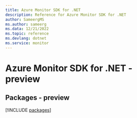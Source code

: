 ```yaml
---
title: Azure Monitor SDK for .NET
description: Reference for Azure Monitor SDK for .NET
author: SameergMS
ms.author: sameerg
ms.data: 12/21/2022
ms.topic: reference
ms.devlang: dotnet
ms.service: monitor
---
```

# Azure Monitor SDK for .NET - preview
## Packages - preview
[!INCLUDE [packages](monitor-index.md)]